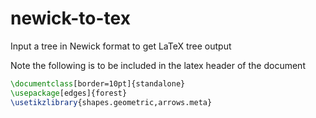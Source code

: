 # newick-to-tex

Input a tree in Newick format to get LaTeX tree output

Note the following is to be included in the latex header of the document

```latex
\documentclass[border=10pt]{standalone}
\usepackage[edges]{forest}
\usetikzlibrary{shapes.geometric,arrows.meta}
```

